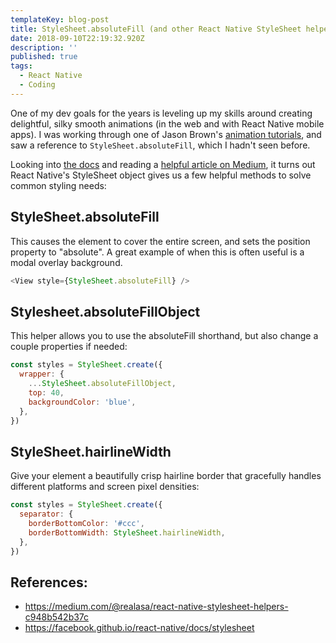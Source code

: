 ```yaml
---
templateKey: blog-post
title: StyleSheet.absoluteFill (and other React Native StyleSheet helpers) 
date: 2018-09-10T22:19:32.920Z
description: ''
published: true
tags:
  - React Native
  - Coding
---
```


One of my dev goals for the years is leveling up my skills around creating delightful, silky smooth animations (in the web and with React Native mobile apps). I was working through one of Jason Brown's [animation tutorials](https://reactnativeanimations.com/), and saw a reference to `StyleSheet.absoluteFill`, which I hadn't seen before.

Looking into [the docs](https://facebook.github.io/react-native/docs/stylesheet) and reading a [helpful article on Medium](https://medium.com/@realasa/react-native-stylesheet-helpers-c948b542b37c), it turns out React Native's StyleSheet object gives us a few helpful methods to solve common styling needs:

## StyleSheet.absoluteFill

This causes the element to cover the entire screen, and sets the position property to "absolute". A great example of when this is often useful is a modal overlay background.

```javascript
<View style={StyleSheet.absoluteFill} />
```

## Stylesheet.absoluteFillObject

This helper allows you to use the absoluteFill shorthand, but also change a couple properties if needed:

```javascript
const styles = StyleSheet.create({
  wrapper: {
    ...StyleSheet.absoluteFillObject,
    top: 40,
    backgroundColor: 'blue',
  },
})
```

## StyleSheet.hairlineWidth

Give your element a beautifully crisp hairline border that gracefully handles different platforms and screen pixel densities:

```javascript
const styles = StyleSheet.create({
  separator: {
    borderBottomColor: '#ccc',
    borderBottomWidth: StyleSheet.hairlineWidth,
  },
})
```

## References:

* https://medium.com/@realasa/react-native-stylesheet-helpers-c948b542b37c
* https://facebook.github.io/react-native/docs/stylesheet
